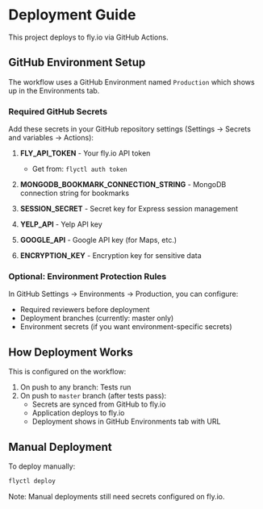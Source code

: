 # Deployment Guide

This project deploys to fly.io via GitHub Actions.

## GitHub Environment Setup

The workflow uses a GitHub Environment named `Production` which shows up in the Environments tab.

### Required GitHub Secrets

Add these secrets in your GitHub repository settings (Settings → Secrets and variables → Actions):

1. **FLY_API_TOKEN** - Your fly.io API token
   - Get from: `flyctl auth token`

2. **MONGODB_BOOKMARK_CONNECTION_STRING** - MongoDB connection string for bookmarks

3. **SESSION_SECRET** - Secret key for Express session management

4. **YELP_API** - Yelp API key

5. **GOOGLE_API** - Google API key (for Maps, etc.)

6. **ENCRYPTION_KEY** - Encryption key for sensitive data

### Optional: Environment Protection Rules

In GitHub Settings → Environments → Production, you can configure:
- Required reviewers before deployment
- Deployment branches (currently: master only)
- Environment secrets (if you want environment-specific secrets)

## How Deployment Works

This is configured on the workflow:

1. On push to any branch: Tests run
2. On push to `master` branch (after tests pass):
   - Secrets are synced from GitHub to fly.io
   - Application deploys to fly.io
   - Deployment shows in GitHub Environments tab with URL

## Manual Deployment

To deploy manually:
```bash
flyctl deploy
```

Note: Manual deployments still need secrets configured on fly.io.
